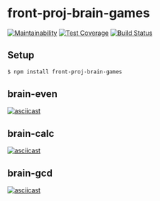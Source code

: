 # front-proj-brain-games

[![Maintainability](https://api.codeclimate.com/v1/badges/a174313e685af6d7e7a8/maintainability)](https://codeclimate.com/github/morphizm/frontend-project-lvl1/maintainability)
[![Test Coverage](https://api.codeclimate.com/v1/badges/a174313e685af6d7e7a8/test_coverage)](https://codeclimate.com/github/morphizm/frontend-project-lvl1/test_coverage)
[![Build Status](https://travis-ci.org/morphizm/frontend-project-lvl1.svg?branch=master)](https://travis-ci.org/morphizm/frontend-project-lvl1)

## Setup 

```sh
$ npm install front-proj-brain-games
```

## brain-even

[![asciicast](https://asciinema.org/a/6hB3Pr6rCxNOz6jE0J9ysMMsv.svg)](https://asciinema.org/a/6hB3Pr6rCxNOz6jE0J9ysMMsv)

## brain-calc

[![asciicast](https://asciinema.org/a/wheKU6vKfmbgwo8qjdog30Xxa.svg)](https://asciinema.org/a/wheKU6vKfmbgwo8qjdog30Xxa)

## brain-gcd

[![asciicast](https://asciinema.org/a/rGNKcbVZ31z9XcxioRsstXgrg.svg)](https://asciinema.org/a/rGNKcbVZ31z9XcxioRsstXgrg)
